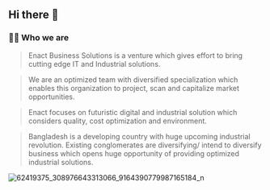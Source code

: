 ## Hi there 👋

### 🙋‍♀️ Who we are

> Enact Business Solutions is a venture which gives effort to bring cutting edge IT and Industrial solutions.

> We are an optimized team with diversified specialization which enables this organization to project, scan and capitalize market opportunities.

> Enact focuses on futuristic digital and industrial solution which considers quality, cost optimization and environment.

> Bangladesh is a developing country with huge upcoming industrial revolution. Existing conglomerates are diversifying/ intend to diversify business which opens huge opportunity of providing optimized industrial solutions.


![62419375_308976643313066_9164390779987165184_n](https://github.com/EnactBS/.github/assets/73751602/73c84223-6767-4a85-b480-1a6b73d0b34f)

<!--

**Here are some ideas to get you started:**

🙋‍♀️ A short introduction - what is your organization all about?
🌈 Contribution guidelines - how can the community get involved?
👩‍💻 Useful resources - where can the community find your docs? Is there anything else the community should know?
🍿 Fun facts - what does your team eat for breakfast?
🧙 Remember, you can do mighty things with the power of [Markdown](https://docs.github.com/github/writing-on-github/getting-started-with-writing-and-formatting-on-github/basic-writing-and-formatting-syntax)
-->
